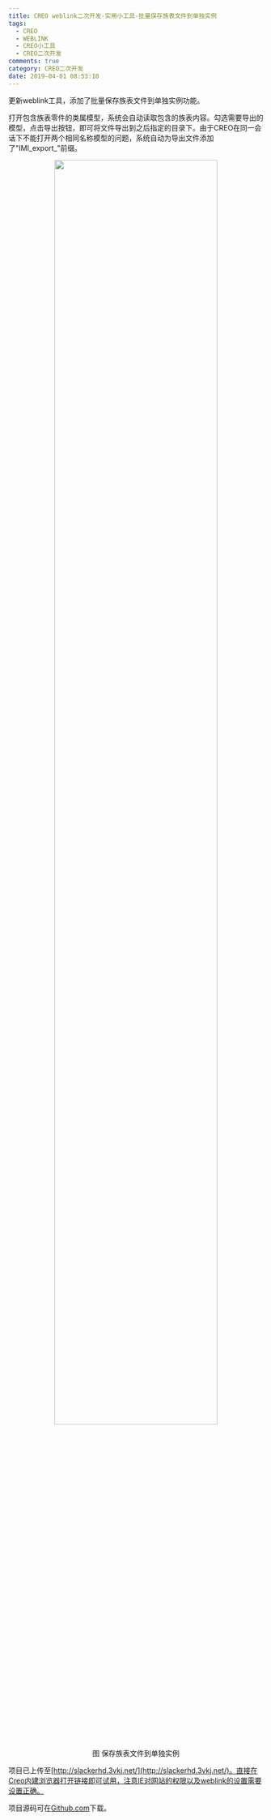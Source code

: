 ```yaml
---
title: CREO weblink二次开发-实用小工具-批量保存族表文件到单独实例
tags:
  - CREO
  - WEBLINK
  - CREO小工具
  - CREO二次开发
comments: true
category: CREO二次开发
date: 2019-04-01 08:53:10
---
```


更新weblink工具，添加了批量保存族表文件到单独实例功能。

打开包含族表零件的类属模型，系统会自动读取包含的族表内容。勾选需要导出的模型，点击导出按钮，即可将文件导出到之后指定的目录下。由于CREO在同一会话下不能打开两个相同名称模型的问题，系统自动为导出文件添加了"IMI_export_"前缀。

<div align="center">
    <img src="/img/proe/weblinktool7.png" style="width:80%" align="center"/>
    <p>图 保存族表文件到单独实例</p>
</div>

项目已上传至[http://slackerhd.3vkj.net/](http://slackerhd.3vkj.net/)。直接在Creo内建浏览器打开链接即可试用，注意IE对网站的权限以及weblink的设置需要设置正确。

项目源码可在<a href="https://github.com/slacker-HD/creo_weblink" target="_blank">Github.com</a>下载。